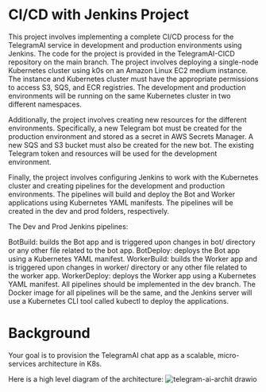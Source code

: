 # CI/CD with Jenkins Project


This project involves implementing a complete CI/CD process for the TelegramAI service in development and production environments using Jenkins.
The code for the project is provided in the TelegramAI-CICD repository on the main branch.
The project involves deploying a single-node Kubernetes cluster using k0s on an Amazon Linux EC2 medium instance.
The instance and Kubernetes cluster must have the appropriate permissions to access S3, SQS, and ECR registries.
The development and production environments will be running on the same Kubernetes cluster in two different namespaces.

Additionally, the project involves creating new resources for the different environments. Specifically, a new Telegram bot must be created for the production environment and stored as a secret in AWS Secrets Manager. A new SQS and S3 bucket must also be created for the new bot.
The existing Telegram token and resources will be used for the development environment.

Finally, the project involves configuring Jenkins to work with the Kubernetes cluster and creating pipelines for the development and production environments.
The pipelines will build and deploy the Bot and Worker applications using Kubernetes YAML manifests.
The pipelines will be created in the dev and prod folders, respectively.

The Dev and Prod Jenkins pipelines:

BotBuild: builds the Bot app and is triggered upon changes in bot/ directory or any other file related to the bot app.
BotDeploy: deploys the Bot app using a Kubernetes YAML manifest.
WorkerBuild: builds the Worker app and is triggered upon changes in worker/ directory or any other file related to the worker app.
WorkerDeploy: deploys the Worker app using a Kubernetes YAML manifest.
All pipelines should be implemented in the dev branch. The Docker image for all pipelines will be the same, and the Jenkins server will use a Kubernetes CLI tool called kubectl to deploy the applications.

# Background
Your goal is to provision the TelegramAI chat app as a scalable, micro-services architecture in K8s.

Here is a high level diagram of the architecture:
![telegram-ai-archit drawio](https://github.com/SharonLeviDevops/TelegramAI-CICD-Final/assets/106589153/e6637a03-922e-4436-9bf2-7382462f054a)

